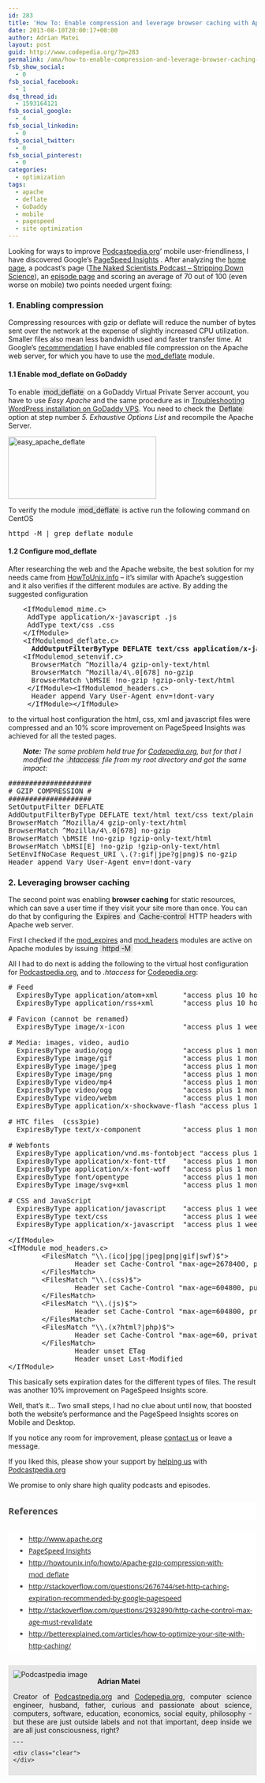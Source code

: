 ```yaml
---
id: 283
title: 'How To: Enable compression and leverage browser caching with Apache Server'
date: 2013-08-10T20:00:17+00:00
author: Adrian Matei
layout: post
guid: http://www.codepedia.org/?p=283
permalink: /ama/how-to-enable-compression-and-leverage-browser-caching-with-apache-server/
fsb_show_social:
  - 0
fsb_social_facebook:
  - 1
dsq_thread_id:
  - 1593164121
fsb_social_google:
  - 4
fsb_social_linkedin:
  - 0
fsb_social_twitter:
  - 0
fsb_social_pinterest:
  - 0
categories:
  - optimization
tags:
  - apache
  - deflate
  - GoDaddy
  - mobile
  - pagespeed
  - site optimization
---
```

Looking for ways to improve <a title="Podcastpedia.org, knowledge to go" href="https://github.com/CodepediaOrg/podcastpedia" target="_blank">Podcastpedia.org</a>&#8216; mobile user-friendliness, I have discovered Google&#8217;s <a title="PageSpeed Insights" href="http://developers.google.com/speed/pagespeed/insights/" target="_blank">PageSpeed Insights</a> . After analyzing the <a title="Podcastpedia.org, knowledge to go" href="https://github.com/CodepediaOrg/podcastpedia" target="_blank">home page</a>, a podcast&#8217;s page (<a title="The Naked Scientist Podcast" href="https://github.com/CodepediaOrg/podcastpedia/podcasts/792/-The-Naked-Scientists-Podcast-Stripping-Down-Science" target="_blank">The Naked Scientists Podcast &#8211; Stripping Down Science</a>), an <a title="Episode page" href="https://github.com/CodepediaOrg/podcastpedia/podcasts/967/Leonardo-Evo-Solution-Die-Serie-zum-Darwin-Jahr/episodes/2/WDR-5-Leonardo-Evo-Solution-Die-Serie-im-Darwin-Jahr-Folge-12-Prima-Klima-vom-30-04-2009" target="_blank">episode page</a> and scoring an average of 70 out of 100 (even worse on mobile) two points needed urgent fixing:

### 1. Enabling compression

Compressing resources with gzip or deflate will reduce the number of bytes sent over the network at the expense of slightly increased CPU utilization. Smaller files also mean less bandwidth used and faster transfer time. At Google&#8217;s <a title="Enable Compression" href="https://developers.google.com/speed/docs/insights/EnableCompression" target="_blank">recommendation</a> I have enabled file compression on the Apache web server, for which you have to use the <a title="Mod_deflate module" href="http://httpd.apache.org/docs/current/mod/mod_deflate.html" target="_blank">mod_deflate</a> module.

#### 1.1 Enable mod_deflate on GoDaddy

To enable  <span style="background-color: #e6e6e6; padding: 0px 3px;">mod_deflate</span> on a GoDaddy Virtual Private Server account, you have to use _Easy Apache_ and the same procedure as in <a title="Troubleshooting wordpress on GoDaddy" href="http://www.codepedia.org/ama/troubleshooting-wordpress-on-godaddy-vps-account/" target="_blank">Troubleshooting WordPress installation on GoDaddy VPS</a>. You need to check the <span style="background-color: #e6e6e6; padding: 0px 3px;">Deflate</span> option at step number _5. Exhaustive Options List_ and recompile the Apache Server.

[<img class="alignnone size-medium wp-image-288" src="{{site.url}}/wp-content/uploads/2013/08/easy_apache_deflate-300x126.png" alt="easy_apache_deflate" width="300" height="126" srcset="{{site.url}}/wp-content/uploads/2013/08/easy_apache_deflate-300x126.png 300w, {{site.url}}/wp-content/uploads/2013/08/easy_apache_deflate-1024x432.png 1024w, {{site.url}}/wp-content/uploads/2013/08/easy_apache_deflate-624x263.png 624w, {{site.url}}/wp-content/uploads/2013/08/easy_apache_deflate.png 1028w" sizes="(max-width: 300px) 100vw, 300px" />]({{site.url}}/wp-content/uploads/2013/08/easy_apache_deflate.png)

To verify the module <span style="background-color: #e6e6e6; padding: 0px 3px;">mod_deflate</span> is active run the following command on CentOS

<pre>httpd -M | grep deflate_module</pre>

<!--more-->

#### 1.2 Configure mod_deflate

After researching the web and the Apache website, the best solution for my needs came from <a title="How to enable gzip compression on Apache " href="http://howtounix.info/howto/Apache-gzip-compression-with-mod_deflate" target="_blank">HowToUnix.info</a> &#8211; it&#8217;s similar with Apache&#8217;s suggestion and it also verifies if the different modules are active. By adding the suggested configuration

<pre style="padding-left: 30px;"><span class="tag">&lt;IfModule</span><span class="atn">mod_mime</span><span class="pln">.</span><span class="atn">c</span><span class="tag">&gt;</span><span class="pln">
 AddType application/x-javascript .js
 AddType text/css .css
</span><span class="tag">&lt;/IfModule&gt;
</span><span class="tag">&lt;IfModule</span><span class="atn">mod_deflate</span><span class="pln">.</span><span class="atn">c</span><span class="tag">&gt;
</span><b><span class="pln">  AddOutputFilterByType DEFLATE text/css application/x-javascript text/x-component text/html text/richtext image/svg+xml text/plain text/xsd text/xsl text/xml image/x-icon application/javascript
</span></b><span class="tag">&lt;IfModule</span><span class="atn">mod_setenvif</span><span class="pln">.</span><span class="atn">c</span><span class="tag">&gt;</span><span class="pln">
  BrowserMatch ^Mozilla/4 gzip-only-text/html
  BrowserMatch ^Mozilla/4\.0[678] no-gzip
  BrowserMatch \bMSIE !no-gzip !gzip-only-text/html
 </span><span class="tag">&lt;/IfModule&gt;</span><span class="tag">&lt;IfModule</span><span class="atn">mod_headers</span><span class="pln">.</span><span class="atn">c</span><span class="tag">&gt;</span><span class="pln">
  Header append Vary User-Agent env=!dont-vary
 </span><span class="tag">&lt;/IfModule&gt;</span><span class="tag">&lt;/IfModule&gt;</span></pre>

to the virtual host configuration the html, css, xml and javascript files were compressed and an 10% score improvement on PageSpeed Insights was achieved for all the tested pages.

<p style="padding-left: 30px;">
  <em><strong>Note:</strong> The same problem held true for <a title="Codepedia.org" href="http://www.codepedia.org" target="_blank">Codepedia.org</a>, but for that I modified the <span style="background-color: #e6e6e6; padding: 0px 3px;">.htaccess</span> file from my root directory and got the same impact:</em>
</p>

<pre>####################
# GZIP COMPRESSION #
####################
SetOutputFilter DEFLATE
AddOutputFilterByType DEFLATE text/html text/css text/plain text/xml application/x-javascript application/x-httpd-php
BrowserMatch ^Mozilla/4 gzip-only-text/html
BrowserMatch ^Mozilla/4\.0[678] no-gzip
BrowserMatch \bMSIE !no-gzip !gzip-only-text/html
BrowserMatch \bMSI[E] !no-gzip !gzip-only-text/html
SetEnvIfNoCase Request_URI \.(?:gif|jpe?g|png)$ no-gzip
Header append Vary User-Agent env=!dont-vary</pre>

### 2. Leveraging browser caching

The second point was enabling **browser caching** for static resources, which can save a user time if they visit your site more than once. You can do that by configuring the <span style="background-color: #e6e6e6; padding: 0px 3px;">Expires</span> and <span style="background-color: #e6e6e6; padding: 0px 3px;">Cache-control</span> HTTP headers with Apache web server.

First I checked if the <a title="Apache Module mod_expires" href="http://httpd.apache.org/docs/current/mod/mod_expires.html" target="_blank">mod_expires</a> and <a title="Apache Module mod_headers" href="http://httpd.apache.org/docs/current/mod/mod_headers.html" target="_blank">mod_headers</a> modules are active on Apache modules by issuing <span style="background-color: #e6e6e6; padding: 0px 5px;">httpd -M</span>

All I had to do next is adding the following to the virtual host configuration for <a title="Podcastpedia.org, knowledge to go" href="https://github.com/CodepediaOrg/podcastpedia" target="_blank">Podcastpedia.org</a>, and to _.htaccess_ for <a title="Codingpedia" href="http://www.codepedia.org" target="_blank">Codepedia.org</a>:

<pre class="brush: plain; title: ; notranslate" title=""># Feed
  ExpiresByType application/atom+xml      "access plus 10 hours"
  ExpiresByType application/rss+xml       "access plus 10 hours"

# Favicon (cannot be renamed)
  ExpiresByType image/x-icon              "access plus 1 week"

# Media: images, video, audio
  ExpiresByType audio/ogg                 "access plus 1 month"
  ExpiresByType image/gif                 "access plus 1 month"
  ExpiresByType image/jpeg                "access plus 1 month"
  ExpiresByType image/png                 "access plus 1 month"
  ExpiresByType video/mp4                 "access plus 1 month"
  ExpiresByType video/ogg                 "access plus 1 month"
  ExpiresByType video/webm                "access plus 1 month"
  ExpiresByType application/x-shockwave-flash "access plus 1 month"

# HTC files  (css3pie)
  ExpiresByType text/x-component          "access plus 1 month"

# Webfonts
  ExpiresByType application/vnd.ms-fontobject "access plus 1 month"
  ExpiresByType application/x-font-ttf    "access plus 1 month"
  ExpiresByType application/x-font-woff   "access plus 1 month"
  ExpiresByType font/opentype             "access plus 1 month"
  ExpiresByType image/svg+xml             "access plus 1 month"

# CSS and JavaScript
  ExpiresByType application/javascript    "access plus 1 week"
  ExpiresByType text/css                  "access plus 1 week"
  ExpiresByType application/x-javascript  "access plus 1 week"

&lt;/IfModule&gt;
&lt;IfModule mod_headers.c&gt;
        &lt;FilesMatch "\\.(ico|jpg|jpeg|png|gif|swf)$"&gt;
                Header set Cache-Control "max-age=2678400, public"
        &lt;/FilesMatch&gt;
        &lt;FilesMatch "\\.(css)$"&gt;
                Header set Cache-Control "max-age=604800, public"
        &lt;/FilesMatch&gt;
        &lt;FilesMatch "\\.(js)$"&gt;
                Header set Cache-Control "max-age=604800, private"
        &lt;/FilesMatch&gt;
        &lt;FilesMatch "\\.(x?html?|php)$"&gt;
                Header set Cache-Control "max-age=60, private, must-revalidate"
        &lt;/FilesMatch&gt;
                Header unset ETag
                Header unset Last-Modified
&lt;/IfModule&gt;
</pre>

This basically sets expiration dates for the different types of files. The result was another 10% improvement on PageSpeed Insights score.

Well, that&#8217;s it&#8230; Two small steps, I had no clue about until now, that boosted both the website&#8217;s performance and the PageSpeed Insights scores on Mobile and Desktop.

If you notice any room for improvement, please <a href="mailto:contact@codingepdia.org?Subject=Apache%20optimization" target="_top">contact us</a> or leave a message.

If you liked this, please show your support by <a title="Podcastpedia.org how can I help" href="https://github.com/CodepediaOrg/podcastpedia/how_can_i_help" target="_blank">helping us</a> with <a title="Podcastpedia.org, knowledge to go" href="https://github.com/CodepediaOrg/podcastpedia/" target="_blank">Podcastpedia.org</a>

We promise to only share high quality podcasts and episodes.

<h3 style="margin: 1.714285714rem 0px; padding: 0px; border: 0px; font-size: 1.142857143rem; vertical-align: baseline; clear: both; line-height: 1.846153846; color: #444444; font-family: 'Open Sans', Helvetica, Arial, sans-serif; font-style: normal; font-variant: normal; letter-spacing: normal; orphans: auto; text-align: start; text-indent: 0px; text-transform: none; white-space: normal; widows: auto; word-spacing: 0px; -webkit-text-stroke-width: 0px; background-color: #ffffff;">
  References
</h3>

<ul style="margin: 0px 0px 1.714285714rem; padding: 0px; border: 0px; font-size: 14px; vertical-align: baseline; list-style: disc outside; line-height: 24px; color: #444444; font-family: 'Open Sans', Helvetica, Arial, sans-serif; font-style: normal; font-variant: normal; font-weight: normal; letter-spacing: normal; orphans: auto; text-align: start; text-indent: 0px; text-transform: none; white-space: normal; widows: auto; word-spacing: 0px; -webkit-text-stroke-width: 0px; background-color: #ffffff;">
  <li style="margin: 0px 0px 0px 2.571428571rem; padding: 0px; border: 0px; font-size: 14px; vertical-align: baseline;">
    <a title="Apache.org" href="http://www.apache.org" target="_blank">http://www.apache.org</a>
  </li>
  <li style="margin: 0px 0px 0px 2.571428571rem; padding: 0px; border: 0px; font-size: 14px; vertical-align: baseline;">
    <a title="PageSpeed Insights" href="http://developers.google.com/speed/pagespeed/insights/" target="_blank">PageSpeed Insights</a>
  </li>
  <li style="margin: 0px 0px 0px 2.571428571rem; padding: 0px; border: 0px; font-size: 14px; vertical-align: baseline;">
    <a title="How to enable gzip compression on Apache " href="http://howtounix.info/howto/Apache-gzip-compression-with-mod_deflate" target="_blank">http://howtounix.info/howto/Apache-gzip-compression-with-mod_deflate</a>
  </li>
  <li style="margin: 0px 0px 0px 2.571428571rem; padding: 0px; border: 0px; font-size: 14px; vertical-align: baseline;">
    <a title="Stackoverflow resource" href="http://stackoverflow.com/questions/2676744/set-http-caching-expiration-recommended-by-google-pagespeed" target="_blank">http://stackoverflow.com/questions/2676744/set-http-caching-expiration-recommended-by-google-pagespeed</a>
  </li>
  <li style="margin: 0px 0px 0px 2.571428571rem; padding: 0px; border: 0px; font-size: 14px; vertical-align: baseline;">
    <a title="Stackoverflow resource" href="http://stackoverflow.com/questions/2932890/http-cache-control-max-age-must-revalidate" target="_blank">http://stackoverflow.com/questions/2932890/http-cache-control-max-age-must-revalidate</a>
  </li>
  <li style="margin: 0px 0px 0px 2.571428571rem; padding: 0px; border: 0px; font-size: 14px; vertical-align: baseline;">
    <a title="Better Explained - How To Optimize Your Site With HTTP Caching" href="http://betterexplained.com/articles/how-to-optimize-your-site-with-http-caching/http://" target="_blank">http://betterexplained.com/articles/how-to-optimize-your-site-with-http-caching/</a>
  </li>
</ul>

<div id="about_author" style="background-color: #e6e6e6; padding: 10px;">
  <img id="author_portrait" style="float: left; margin-right: 20px;" src="{{site.url}}/images/authors/amacoder.png" alt="Podcastpedia image" />

  <p id="about_author_header">
    <strong>Adrian Matei</strong>
  </p>

  <div id="author_details" style="text-align: justify;">
    Creator of <a title="Podcastpedia.org, knowledge to go" href="https://github.com/CodepediaOrg/podcastpedia" target="_blank">Podcastpedia.org</a> and <a title="Codingpedia, sharing coding knowledge" href="http://www.codepedia.org" target="_blank">Codepedia.org</a>, computer science engineer, husband, father, curious and passionate about science, computers, software, education, economics, social equity, philosophy - but these are just outside labels and not that important, deep inside we are all just consciousness, right?
  </div>

  <div id="follow_social" style="clear: both;">
    <div id="social_logos">
       <a class="icon-twitter" href="https://twitter.com/CodepediaOrg" target="_blank"> </a> <a class="icon-facebook" href="https://www.facebook.com/codingpedia" target="_blank"> </a> <a class="icon-linkedin" href="https://www.linkedin.com/company/codepediaorg" target="_blank"> </a> <a class="icon-github" href="https://github.com/adrianmatei-me" target="_blank"> </a>
    </div>

    <div class="clear">
    </div>
  </div>
</div>

